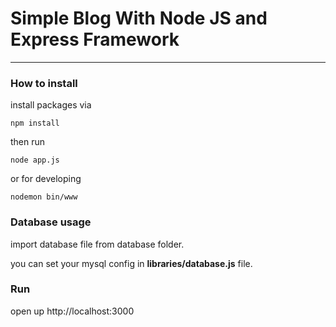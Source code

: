 # Simple Blog With Node JS and Express Framework
---
### How to install

install packages via

``
    npm install 
``

then run 

``
    node app.js
``

or for developing

``
    nodemon bin/www
``

### Database usage

import database file from database folder.

you can set your mysql config in <strong>libraries/database.js</strong> file.


### Run

open up http://localhost:3000

